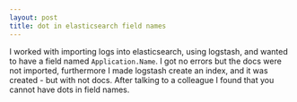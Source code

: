 ```yaml
---
layout: post
title: dot in elasticsearch field names
---
```


I worked with importing logs into elasticsearch, using logstash, and wanted to have a field named `Application.Name`.
I got no errors but the docs were not imported, furthermore I made logstash create an index, and it was created - but with not docs.
After talking to a colleague I found that you cannot have dots in field names.
